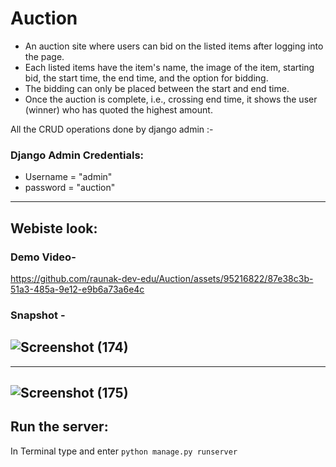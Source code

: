 # Auction
* An auction site where users can bid on the listed items after logging into the page.  
* Each listed items have the item's name, the image of the item, starting bid, the start time, the end time, and the option for bidding.  
* The bidding can only be placed between the start and end time.  
* Once the auction is complete, i.e., crossing end time, it shows the user (winner) who has quoted the highest amount.

All the CRUD operations done by django admin :-
### Django Admin Credentials:
* Username = "admin"  
* password = "auction"
---
## Webiste look:
### Demo Video-
https://github.com/raunak-dev-edu/Auction/assets/95216822/87e38c3b-51a3-485a-9e12-e9b6a73a6e4c

### Snapshot -
![Screenshot (174)](https://user-images.githubusercontent.com/95216822/207617599-82ea6910-3641-446b-95b7-3d7edfe08463.png)  
---
---
![Screenshot (175)](https://user-images.githubusercontent.com/95216822/207617763-d6a92e1d-a316-49e3-8ecf-b79ba47f3020.png)  
---
## Run the server: 
In Terminal type and enter `python manage.py runserver`
